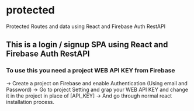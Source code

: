 # protected
Protected Routes and data using React and Firebase Auth RestAPI 

## This is a login / signup SPA using React and Firebase Auth RestAPI 

### To use this you need a project WEB API KEY from Firebase 
  -> Create a project on Firebase and enable Authentication (Using email and Password)
  -> Go to project Setting and grap your WEB API KEY and change it in the project in place of [API_KEY] 
  -> And go through normal react installation process. 
